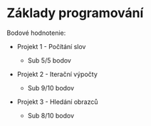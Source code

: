 # Základy programování

Bodové hodnotenie:

- Projekt 1 - Počítání slov
    - Sub 5/5 bodov

- Projekt 2 - Iterační výpočty
    - Sub 9/10 bodov

- Projekt 3 - Hledání obrazců
    - Sub 8/10 bodov
